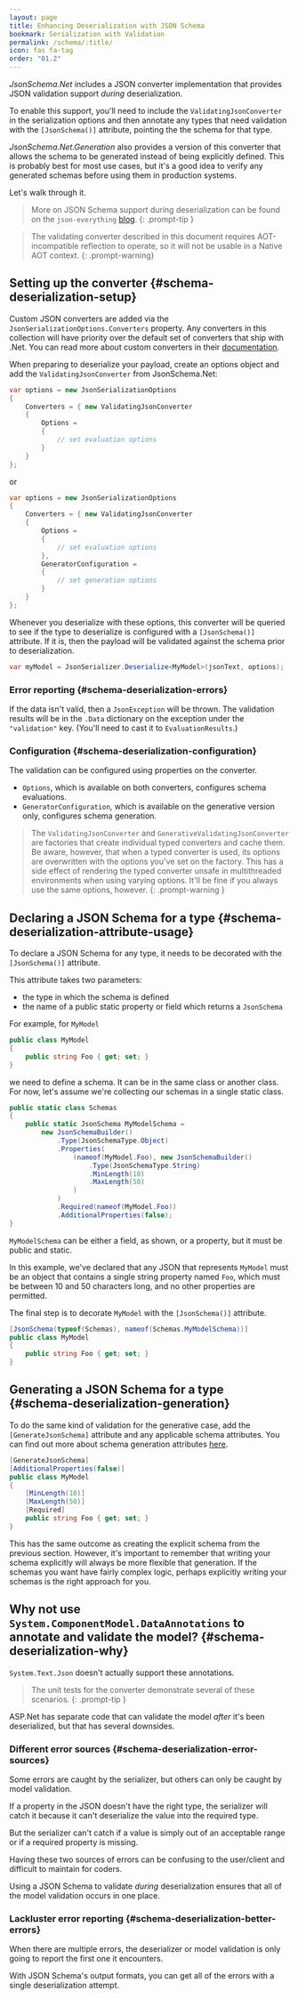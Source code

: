 ```yaml
---
layout: page
title: Enhancing Deserialization with JSON Schema
bookmark: Serialization with Validation
permalink: /schema/:title/
icon: fas fa-tag
order: "01.2"
---
```

*JsonSchema.Net* includes a JSON converter implementation that provides JSON validation support _during_ deserialization.

To enable this support, you'll need to include the `ValidatingJsonConverter` in the serialization options and then annotate any types that need validation with the `[JsonSchema()]` attribute, pointing the the schema for that type.

*JsonSchema.Net.Generation* also provides a version of this converter that allows the schema to be generated instead of being explicitly defined.  This is probably best for most use cases, but it's a good idea to verify any generated schemas before using them in production systems.

Let's walk through it.

> More on JSON Schema support during deserialization can be found on the `json-everything` [blog](https://blog.json-everything.net/posts/deserialization-with-schemas/).
{: .prompt-tip }

> The validating converter described in this document requires AOT-incompatible reflection to operate, so it will not be usable in a Native AOT context.
{: .prompt-warning}

## Setting up the converter {#schema-deserialization-setup}

Custom JSON converters are added via the `JsonSerializationOptions.Converters` property.  Any converters in this collection will have priority over the default set of converters that ship with .Net.  You can read more about custom converters in their [documentation](https://learn.microsoft.com/en-us/dotnet/standard/serialization/system-text-json/converters-how-to?pivots=dotnet-7-0).

When preparing to deserialize your payload, create an options object and add the `ValidatingJsonConverter` from JsonSchema.Net:

```c#
var options = new JsonSerializationOptions
{
    Converters = { new ValidatingJsonConverter
    {
        Options = 
        {
            // set evaluation options
        }
    }
};
```

or

```c#
var options = new JsonSerializationOptions
{
    Converters = { new ValidatingJsonConverter
    {
        Options = 
        {
            // set evaluation options
        },
        GeneratorConfiguration =
        {
            // set generation options
        }
    }
};
```

Whenever you deserialize with these options, this converter will be queried to see if the type to deserialize is configured with a `[JsonSchema()]` attribute.  If it is, then the payload will be validated against the schema prior to deserialization.

```c#
var myModel = JsonSerializer.Deserialize<MyModel>(jsonText, options);
```

### Error reporting {#schema-deserialization-errors}

If the data isn't valid, then a `JsonException` will be thrown.  The validation results will be in the `.Data` dictionary on the exception under the `"validation"` key.  (You'll need to cast it to `EvaluationResults`.)

### Configuration {#schema-deserialization-configuration}

The validation can be configured using properties on the converter.

- `Options`, which is available on both converters, configures schema evaluations.
- `GeneratorConfiguration`, which is available on the generative version only, configures schema generation.

> The `ValidatingJsonConverter` and `GenerativeValidatingJsonConverter` are factories that create individual typed converters and cache them.  Be aware, however, that when a typed converter is used, its options are overwritten with the options you've set on the factory.  This has a side effect of rendering the typed converter unsafe in multithreaded environments when using varying options.  It'll be fine if you always use the same options, however.
{: .prompt-warning }

## Declaring a JSON Schema for a type {#schema-deserialization-attribute-usage}

To declare a JSON Schema for any type, it needs to be decorated with the `[JsonSchema()]` attribute.

This attribute takes two parameters:

- the type in which the schema is defined
- the name of a public static property or field which returns a `JsonSchema`

For example, for `MyModel`

```c#
public class MyModel
{
    public string Foo { get; set; }
}
```

we need to define a schema.  It can be in the same class or another class.  For now, let's assume we're collecting our schemas in a single static class.

```c#
public static class Schemas
{
    public static JsonSchema MyModelSchema =
        new JsonSchemaBuilder()
            .Type(JsonSchemaType.Object)
            .Properties(
                (nameof(MyModel.Foo), new JsonSchemaBuilder()
                    .Type(JsonSchemaType.String)
                    .MinLength(10)
                    .MaxLength(50)
                )
            )
            .Required(nameof(MyModel.Foo))
            .AdditionalProperties(false);
}
```

`MyModelSchema` can be either a field, as shown, or a property, but it must be public and static.

In this example, we've declared that any JSON that represents `MyModel` must be an object that contains a single string property named `Foo`, which must be between 10 and 50 characters long, and no other properties are permitted.

The final step is to decorate `MyModel` with the `[JsonSchema()]` attribute.

```c#
[JsonSchema(typeof(Schemas), nameof(Schemas.MyModelSchema))]
public class MyModel
{
    public string Foo { get; set; }
}
```

## Generating a JSON Schema for a type {#schema-deserialization-generation}

To do the same kind of validation for the generative case, add the `[GenerateJsonSchema]` attribute and any applicable schema attributes.  You can find out more about schema generation attributes [here](./schemagen/schema-generation).

```c#
[GenerateJsonSchema]
[AdditionalProperties(false)]
public class MyModel
{
    [MinLength(10)]
    [MaxLength(50)]
    [Required]
    public string Foo { get; set; }
}
```

This has the same outcome as creating the explicit schema from the previous section.  However, it's important to remember that writing your schema explicitly will always be more flexible that generation.  If the schemas you want have fairly complex logic, perhaps explicitly writing your schemas is the right approach for you.

## Why not use `System.ComponentModel.DataAnnotations` to annotate and validate the model? {#schema-deserialization-why}

`System.Text.Json` doesn't actually support these annotations.

> The unit tests for the converter demonstrate several of these scenarios.
{: .prompt-tip }

ASP.Net has separate code that can validate the model _after_ it's been deserialized, but that has several downsides.

### Different error sources {#schema-deserialization-error-sources}

Some errors are caught by the serializer, but others can only be caught by model validation.

If a property in the JSON doesn't have the right type, the serializer will catch it because it can't deserialize the value into the required type.

But the serializer can't catch if a value is simply out of an acceptable range or if a required property is missing.

Having these two sources of errors can be confusing to the user/client and difficult to maintain for coders.

Using a JSON Schema to validate _during_ deserialization ensures that all of the model validation occurs in one place.

### Lackluster error reporting {#schema-deserialization-better-errors}

When there are multiple errors, the deserializer or model validation is only going to report the first one it encounters.

With JSON Schema's output formats, you can get all of the errors with a single deserialization attempt.
